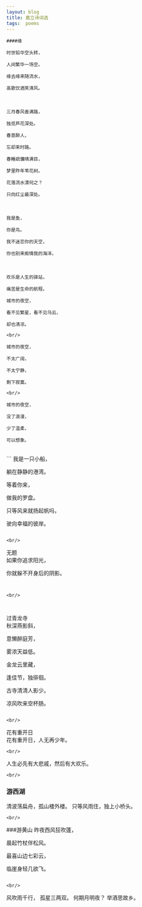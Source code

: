 ```yaml
---
layout: blog  
title: 嘉立诗词选  
tags:  poems
---
```


```
####缘

时世铅华空头转，

人间繁华一场空。

缘去缘来随流水，

高歌饮酒笑清风。

```
<br/>

```
三月春风香满路， 

独觅芦花深处。

春意醉人，

忘却来时路。

```

```
春睡疏慵晴满目，

梦里昨年苇花树。

花落流水漂何之？

只向红尘最深处。

```
<br/>

```
我是鱼，

你是鸟。

我不迷恋你的天空，

你也别来痴情我的海洋。

```
<br/>

```
欢乐是人生的驿站，

痛苦是生命的航程。
```

```
城市的夜空，

看不见繁星，看不见乌云，

却也清凉。

<br/>

城市的夜空，

不太广阔，

不太宁静，

剩下寂寞。

<br/>

城市的夜空，

没了浪漫，

少了温柔，

可以想象。

```
<br/>
```
我是一只小船，

躺在静静的港湾。

等着你来，

做我的罗盘。

只等风来就扬起帆吗，

驶向幸福的彼岸。

```

<br/>

```
无题
<br/>
如果你追求阳光，

你就躲不开身后的阴影。

```


<br/>



``` 
过青龙寺
<br/>
秋深燕影斜，

意懒醉庭芳，

雾浓天益低。

金龙云里藏，

逢佳节，独徘徊。

古寺清清人影少。

凉风吹来空杯肠。

```

<br/>

```
花有重开日
<br/>
花有重开日，人无再少年。
```
<br/>

``` 
人生必先有大悲戚，然后有大欢乐。
```
<br/>
```
### 游西湖
清波荡扁舟，孤山楼外楼。
只等风雨住，独上小桥头。
```
<br/>
```
###游黄山
昨夜西风狂吹蓬， 

晨起竹杖伴松风。 

最喜山边七彩云， 

临崖身轻几欲飞。
```

<br/>

```
风吹雨千行， 
孤星三两双。
何期月明夜？ 
举酒思故乡。
```

